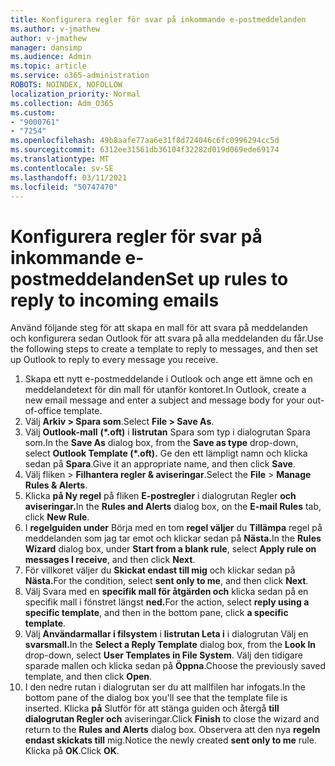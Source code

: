 ```yaml
---
title: Konfigurera regler för svar på inkommande e-postmeddelanden
ms.author: v-jmathew
author: v-jmathew
manager: dansimp
ms.audience: Admin
ms.topic: article
ms.service: o365-administration
ROBOTS: NOINDEX, NOFOLLOW
localization_priority: Normal
ms.collection: Adm_O365
ms.custom:
- "9000761"
- "7254"
ms.openlocfilehash: 49b8aafe77aa6e31f8d724046c6fc0996294cc5d
ms.sourcegitcommit: 6312ee31561db36104f32282d019d069ede69174
ms.translationtype: MT
ms.contentlocale: sv-SE
ms.lasthandoff: 03/11/2021
ms.locfileid: "50747470"
---
```

# <a name="set-up-rules-to-reply-to-incoming-emails"></a><span data-ttu-id="fd583-102">Konfigurera regler för svar på inkommande e-postmeddelanden</span><span class="sxs-lookup"><span data-stu-id="fd583-102">Set up rules to reply to incoming emails</span></span>

<span data-ttu-id="fd583-103">Använd följande steg för att skapa en mall för att svara på meddelanden och konfigurera sedan Outlook för att svara på alla meddelanden du får.</span><span class="sxs-lookup"><span data-stu-id="fd583-103">Use the following steps to create a template to reply to messages, and then set up Outlook to reply to every message you receive.</span></span>

1. <span data-ttu-id="fd583-104">Skapa ett nytt e-postmeddelande i Outlook och ange ett ämne och en meddelandetext för din mall för utanför kontoret.</span><span class="sxs-lookup"><span data-stu-id="fd583-104">In Outlook, create a new email message and enter a subject and message body for your out-of-office template.</span></span>
2. <span data-ttu-id="fd583-105">Välj **Arkiv > Spara som**.</span><span class="sxs-lookup"><span data-stu-id="fd583-105">Select **File > Save As**.</span></span>
3. <span data-ttu-id="fd583-106">Välj **Outlook-mall** **(\*.oft)** i **listrutan** Spara som typ i dialogrutan Spara som.</span><span class="sxs-lookup"><span data-stu-id="fd583-106">In the **Save As** dialog box, from the **Save as type** drop-down, select **Outlook Template (\*.oft).**</span></span> <span data-ttu-id="fd583-107">Ge den ett lämpligt namn och klicka sedan på **Spara**.</span><span class="sxs-lookup"><span data-stu-id="fd583-107">Give it an appropriate name, and then click **Save**.</span></span>
4. <span data-ttu-id="fd583-108">Välj fliken  >  **Filhantera regler & aviseringar**.</span><span class="sxs-lookup"><span data-stu-id="fd583-108">Select the **File** > **Manage Rules & Alerts**.</span></span>
5. <span data-ttu-id="fd583-109">Klicka **på Ny regel** på fliken **E-postregler** i dialogrutan Regler **och aviseringar.**</span><span class="sxs-lookup"><span data-stu-id="fd583-109">In the **Rules and Alerts** dialog box, on the **E-mail Rules** tab, click **New Rule**.</span></span>
6. <span data-ttu-id="fd583-110">I **regelguiden under** Börja med en tom **regel väljer** du **Tillämpa** regel på meddelanden som jag tar emot och klickar sedan på **Nästa.**</span><span class="sxs-lookup"><span data-stu-id="fd583-110">In the **Rules Wizard** dialog box, under **Start from a blank rule**, select **Apply rule on messages I receive**, and then click **Next**.</span></span>
7. <span data-ttu-id="fd583-111">För villkoret väljer du **Skickat endast till mig** och klickar sedan på **Nästa.**</span><span class="sxs-lookup"><span data-stu-id="fd583-111">For the condition, select **sent only to me**, and then click **Next**.</span></span>
8. <span data-ttu-id="fd583-112">Välj Svara med en **specifik mall för åtgärden och** klicka sedan på en specifik mall i fönstret längst **ned.**</span><span class="sxs-lookup"><span data-stu-id="fd583-112">For the action, select **reply using a specific template**, and then in the bottom pane, click **a specific template**.</span></span>
9. <span data-ttu-id="fd583-113">Välj **Användarmallar i filsystem** i **listrutan Leta i** i dialogrutan Välj en **svarsmall.**</span><span class="sxs-lookup"><span data-stu-id="fd583-113">In the **Select a Reply Template** dialog box, from the **Look In** drop-down, select **User Templates in File System**.</span></span> <span data-ttu-id="fd583-114">Välj den tidigare sparade mallen och klicka sedan på **Öppna**.</span><span class="sxs-lookup"><span data-stu-id="fd583-114">Choose the previously saved template, and then click **Open**.</span></span>
10. <span data-ttu-id="fd583-115">I den nedre rutan i dialogrutan ser du att mallfilen har infogats.</span><span class="sxs-lookup"><span data-stu-id="fd583-115">In the bottom pane of the dialog box you'll see that the template file is inserted.</span></span> <span data-ttu-id="fd583-116">Klicka **på** Slutför för att stänga guiden och återgå **till dialogrutan Regler och** aviseringar.</span><span class="sxs-lookup"><span data-stu-id="fd583-116">Click **Finish** to close the wizard and return to the **Rules and Alerts** dialog box.</span></span> <span data-ttu-id="fd583-117">Observera att den nya **regeln endast skickats till** mig.</span><span class="sxs-lookup"><span data-stu-id="fd583-117">Notice the newly created **sent only to me** rule.</span></span> <span data-ttu-id="fd583-118">Klicka på **OK**.</span><span class="sxs-lookup"><span data-stu-id="fd583-118">Click **OK**.</span></span>
